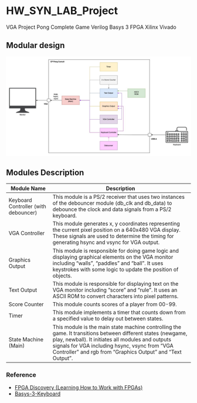 # HW_SYN_LAB_Project
VGA Project Pong Complete Game Verilog Basys 3 FPGA Xilinx Vivado

## Modular design
![design diagram](https://github.com/northsurapee/HW_Project/blob/main/design_diagram.jpg)


## Modules Description
| Module Name  | Description |
| ------------- | ------------- |
| Keyboard Controller (with debouncer) | This module is a PS/2 receiver that uses two instances of the debouncer module (db_clk and db_data) to debounce the clock and data signals from a PS/2 keyboard. |
| VGA Controller | This module generates x, y coordinates representing the current pixel position on a 640x480 VGA display. These signals are used to determine the timing for generating hsync and vsync for VGA output. |
| Graphics Output | This module is responsible for doing game logic and displaying graphical elements on the VGA monitor including “walls”, “paddles” and “ball”. It uses keystrokes with some logic to update the position of objects. |
| Text Output | This module is responsible for displaying text on the VGA monitor including “score” and “rule”. It uses an ASCII ROM to convert characters into pixel patterns. |
| Score Counter | This module counts scores of a player from 00-99. |
| Timer | This module implements a timer that counts down from a specified value to delay out between states. |
| State Machine (Main) | This module is the main state machine controlling the game. It transitions between different states (newgame, play, newball). It initiates all modules and outputs signals for VGA including hsync, vsync from “VGA Controller" and rgb from “Graphics Output” and “Text Output”. |

### Reference
- [FPGA Discovery (Learning How to Work with FPGAs)](https://www.youtube.com/watch?v=tELTeQb-Dc4&t=118s)
- [Basys-3-Keyboard](https://github.com/Digilent/Basys-3-Keyboard/blob/master/src/hdl/PS2Receiver.v)

